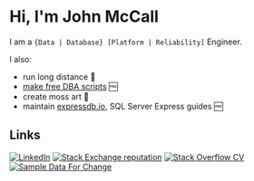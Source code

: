 # Hi, I'm John McCall

I am a `{Data | Database} [Platform | Reliability]` Engineer.

I also:

* run long distance :runner:
* [make free DBA scripts](https://github.com/LowlyDBA/dba-multitool) :free:
* create moss art :deciduous_tree:
* maintain [expressdb.io][expdb], SQL Server Express guides :free:

## Links

[![LinkedIn](https://img.shields.io/badge/LinkedIn--_.svg?style=social&logo=linkedin)][linkedin]
[![Stack Exchange reputation](https://img.shields.io/stackexchange/dba/r/45616?label=DBA%20StackExchange&logo=stackexchange&style=social)][dba.se]
[![Stack Overflow CV](https://img.shields.io/badge/StackOverflow%20CV--grey?style=social&logo=stack-overflow)][se.dev]
[![Sample Data For Change](https://img.shields.io/badge/Sample%20Data%20For%20Change%20%E2%9D%A4--red?style=social)][sdfc]

[sdfc]: https://sampledataforchange.github.io/
[dba.se]: https://dba.stackexchange.com/users/45616/lowlydba/
[linkedin]: https://www.linkedin.com/in/johnhmccall/
[se.dev]: https://stackoverflow.com/users/story/4406684
[expdb]: https://expressdb.io 
